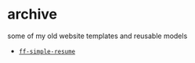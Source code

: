 # archive 
 some of my old website templates and reusable models
 
- [`ff-simple-resume`](https://github.com/frenchi3/web-archive/tree/main/ff-simple-resume)
